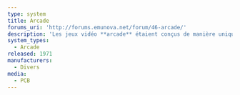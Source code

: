 ```yaml
---
type: system
title: Arcade
forums_uri: 'http://forums.emunova.net/forum/46-arcade/'
description: 'Les jeux vidéo **arcade** étaient conçus de manière unique avant l''arrivée de JAMMA et des systèmes arcade tels que [Neo Geo](/neo-geo/) et [CPS-2](/cps-2/).'
system_types: 
  - Arcade
released: 1971
manufacturers: 
  - Divers
media:
  - PCB
---
```

